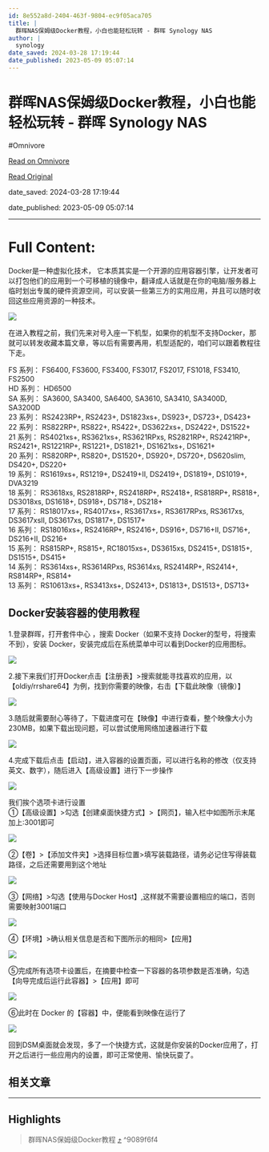```yaml
---
id: 8e552a8d-2404-463f-9804-ec9f05aca705
title: |
  群晖NAS保姆级Docker教程，小白也能轻松玩转 - 群晖 Synology NAS
author: |
  synology
date_saved: 2024-03-28 17:19:44
date_published: 2023-05-09 05:07:14
---
```


# 群晖NAS保姆级Docker教程，小白也能轻松玩转 - 群晖 Synology NAS
#Omnivore

[Read on Omnivore](https://omnivore.app/me/nas-docker-synology-nas-18e86eedbca)

[Read Original](https://www.suncan.com.cn/archives/8506)

date_saved: 2024-03-28 17:19:44

date_published: 2023-05-09 05:07:14

--- 

# Full Content: 

Docker是一种虚拟化技术， 它本质其实是一个开源的应用容器引擎，让开发者可以打包他们的应用到一个可移植的镜像中，翻译成人话就是在你的电脑/服务器上临时划出专属的硬件资源空间，可以安装一些第三方的实用应用，并且可以随时收回这些应用资源的一种技术。

![](https://proxy-prod.omnivore-image-cache.app/803x536,s8e4LVJum688fRlSUlGPdZ-tw2i0EGuaSTXB-WilmLnM/https://www.suncan.com.cn/wp-content/uploads/2023/05/%E9%BB%98%E8%AE%A4%E6%A0%87%E9%A2%98__2023-05-0916_42_24-1.jpeg)

在进入教程之前，我们先来对号入座一下机型，如果你的机型不支持Docker，那就可以转发收藏本篇文章，等以后有需要再用，机型适配的，咱们可以跟着教程往下走。

FS 系列： FS6400, FS3600, FS3400, FS3017, FS2017, FS1018, FS3410, FS2500  
HD 系列： HD6500  
SA 系列： SA3600, SA3400, SA6400, SA3610, SA3410, SA3400D, SA3200D  
23 系列： RS2423RP+, RS2423+, DS1823xs+, DS923+, DS723+, DS423+  
22 系列： RS822RP+, RS822+, RS422+, DS3622xs+, DS2422+, DS1522+  
21 系列： RS4021xs+, RS3621xs+, RS3621RPxs, RS2821RP+, RS2421RP+, RS2421+, RS1221RP+, RS1221+, DS1821+, DS1621xs+, DS1621+  
20 系列： RS820RP+, RS820+, DS1520+, DS920+, DS720+, DS620slim, DS420+, DS220+  
19 系列： RS1619xs+, RS1219+, DS2419+II, DS2419+, DS1819+, DS1019+, DVA3219  
18 系列： RS3618xs, RS2818RP+, RS2418RP+, RS2418+, RS818RP+, RS818+, DS3018xs, DS1618+, DS918+, DS718+, DS218+  
17 系列： RS18017xs+, RS4017xs+, RS3617xs+, RS3617RPxs, RS3617xs, DS3617xsII, DS3617xs, DS1817+, DS1517+  
16 系列： RS18016xs+, RS2416RP+, RS2416+, DS916+, DS716+II, DS716+, DS216+II, DS216+  
15 系列： RS815RP+, RS815+, RC18015xs+, DS3615xs, DS2415+, DS1815+, DS1515+, DS415+  
14 系列： RS3614xs+, RS3614RPxs, RS3614xs, RS2414RP+, RS2414+, RS814RP+, RS814+  
13 系列： RS10613xs+, RS3413xs+, DS2413+, DS1813+, DS1513+, DS713+

## Docker安装容器的使用教程

1.登录群晖，打开套件中心 ，搜索 Docker（如果不支持 Docker的型号，将搜索不到），安装 Docker，安装完成后在系统菜单中可以看到Docker的应用图标。

![](https://proxy-prod.omnivore-image-cache.app/833x479,syvSlTw_If8LjlrVFM147e5S7s-fDL5S1FE4y2e1bJ34/https://www.suncan.com.cn/wp-content/uploads/2023/05/%E5%BE%AE%E4%BF%A1%E5%9B%BE%E7%89%87_20230509165529.png)

2.接下来我们打开Docker点击【注册表】>搜索就能寻找喜欢的应用，以【oldiy/rrshare64】为例，找到你需要的映像，右击【下载此映像（镜像）】

![](https://proxy-prod.omnivore-image-cache.app/813x437,sGbe679H-Ip8oD19yueU_MuQO1AAZP2PCRZPHmYcBYPs/https://www.suncan.com.cn/wp-content/uploads/2023/05/9992b7762bdd1d57909275aa359051b3-1.png)

3.随后就需要耐心等待了，下载进度可在【映像】中进行查看，整个映像大小为230MB，如果下载出现问题，可以尝试使用网络加速器进行下载

![](https://proxy-prod.omnivore-image-cache.app/800x430,sdrGYqp9jIMjdluigm4NhbN9vZoR7Jf5l6WOXvrLMTFg/https://www.suncan.com.cn/wp-content/uploads/2023/05/60b469098284561028491504cbfec928.png)

4.完成下载后点击【启动】，进入容器的设置页面，可以进行名称的修改（仅支持英文、数字），随后进入【高级设置】进行下一步操作

![](https://proxy-prod.omnivore-image-cache.app/702x501,s5e7ZoSoou0oGhMd3hhY_ucm7L1XDixtBkBA0r4Ul5ZY/https://www.suncan.com.cn/wp-content/uploads/2023/05/05b2a35301f46993006133736fefefed.png)

我们挨个选项卡进行设置  
①【高级设置】>勾选【创建桌面快捷方式】>【网页】，输入栏中如图所示末尾加上:3001即可

![](https://proxy-prod.omnivore-image-cache.app/704x597,saqMmFmxnLnsGqNYJlMkmqqqXiofPa4hVRD6CBLMmUl4/https://www.suncan.com.cn/wp-content/uploads/2023/05/4fe8e14e544ac20fbd0d9fd952841402.png)

②【卷】>【添加文件夹】>选择目标位置>填写装载路径，请务必记住写得装载路径，之后还需要用到这个地址

![](https://proxy-prod.omnivore-image-cache.app/707x598,s9F3ViU1MNCrF3ba1Q28-WOyoiR_dkIjuliMiO11bT_A/https://www.suncan.com.cn/wp-content/uploads/2023/05/e17e62a2c126ffa40d0b5f35447efe2f.png)

③【网络】>勾选【使用与Docker Host】,这样就不需要设置相应的端口，否则需要映射3001端口

![](https://proxy-prod.omnivore-image-cache.app/709x602,seOAXFFJruyxq2CQ2eTFGc3NFPkX6-PKv3D6mZoks8rA/https://www.suncan.com.cn/wp-content/uploads/2023/05/332b8b5d7b23ca028c0cc020858d5fed.png)

④【环境】>确认相关信息是否和下图所示的相同>【应用】

![](https://proxy-prod.omnivore-image-cache.app/709x600,safk-eAaosxGK-2KS_fcKf9ijtIsqEWoA7JA2md1ueOc/https://www.suncan.com.cn/wp-content/uploads/2023/05/b80e9e79e99e0a87fdc6dd02baae6d39.png)

⑤完成所有选项卡设置后，在摘要中检查一下容器的各项参数是否准确，勾选【向导完成后运行此容器】>【应用】即可

![](https://proxy-prod.omnivore-image-cache.app/702x501,sDUgPggW1k3AReJiScmmuUDBCp55LHPwsbV-JsGS--60/https://www.suncan.com.cn/wp-content/uploads/2023/05/d6cc8d8cc1322ec04faa0dc6f68a7611.png)

⑥此时在 Docker 的【容器】中，便能看到映像在运行了

![](https://proxy-prod.omnivore-image-cache.app/704x378,sGHFLekjzIKZt-OwznlJ9NziIie7UXwvb3gwwi1MN-s4/https://www.suncan.com.cn/wp-content/uploads/2023/05/b1e5c048d92b8a4b66320bc9b3b5f38d.png)

回到DSM桌面就会发现，多了一个快捷方式，这就是你安装的Docker应用了，打开之后进行一些应用内的设置，即可正常使用、愉快玩耍了。

## 相关文章

---

## Highlights

> 群晖NAS保姆级Docker教程 [⤴️](https://omnivore.app/me/nas-docker-synology-nas-18e86eedbca#9089f6f4-f256-433a-be8e-463a627cc05f)  ^9089f6f4

